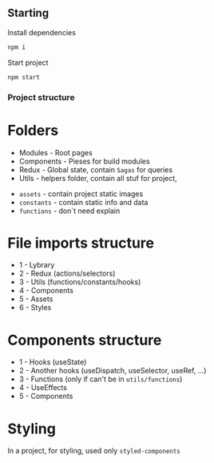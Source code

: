 ## Starting

Install dependencies
```sh
npm i
```
Start project
```
npm start
```

### Project structure

# Folders
* Modules - Root pages
* Components - Pieses for build modules
* Redux - Global state, contain `Sagas` for queries
* Utils - helpers folder, contain all stuf for project, 
- `assets` - contain project static images
- `constants` - contain static info and data
- `functions` - don`t need explain

# File imports structure 

* 1 - Lybrary
* 2 - Redux (actions/selectors)
* 3 - Utils (functions/constants/hooks)
* 4 - Components
* 5 - Assets
* 6 - Styles

# Components structure
* 1 - Hooks (useState)
* 2 - Another hooks (useDispatch, useSelector, useRef, ...)
* 3 - Functions (only if can't be in `utils/functions`)
* 4 - UseEffects
* 5 - Components

# Styling 
In a project, for styling, used only `styled-components`


